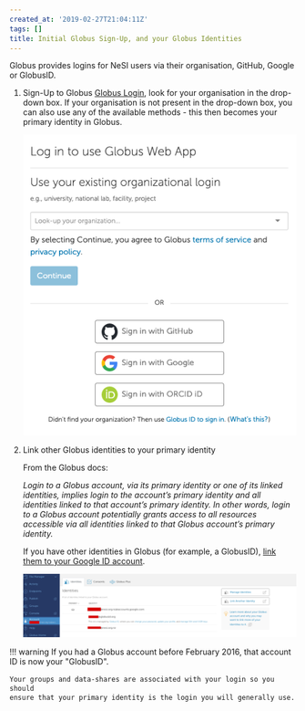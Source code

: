 ```yaml
---
created_at: '2019-02-27T21:04:11Z'
tags: []
title: Initial Globus Sign-Up, and your Globus Identities
---
```


Globus provides logins for NeSI users via their organisation, GitHub,
Google or GlobusID.

1. Sign-Up to Globus
    [Globus Login](https://transfer.nesi.org.nz/), look for your organisation in the
    drop-down box. If your organisation is not present in the drop-down box,
    you can also use any of the available methods - this then becomes your
    primary identity in Globus.

    ![Globus\_login.png](../../assets/images/Initial_Globus_Sign_Up-and_your_Globus_Identities.png)

2. Link other Globus identities to your primary identity

    From the Globus docs:

    *Login to a Globus account, via its primary identity or one of its
    linked identities, implies login to the account’s primary identity and
    all identities linked to that account’s primary identity. In other
    words, login to a Globus account potentially grants access to all
    resources accessible via all identities linked to that Globus account’s
    primary identity.*

    If you have other identities in Globus (for example, a GlobusID),
    [link them to your Google ID account](https://docs.globus.org/how-to/link-to-existing/).

    ![identities.png](../../assets/images/Initial_Globus_Sign_Up-and_your_Globus_Identities_0.png)

!!! warning
    If you had a Globus account before February 2016, that account ID is now
    your "GlobusID".

    Your groups and data-shares are associated with your login so you should
    ensure that your primary identity is the login you will generally use.
